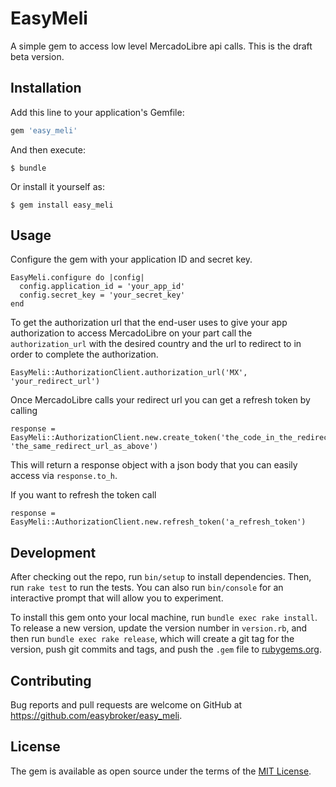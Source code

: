# EasyMeli

A simple gem to access low level MercadoLibre api calls. This is the draft beta version.

## Installation

Add this line to your application's Gemfile:

```ruby
gem 'easy_meli'
```

And then execute:

    $ bundle

Or install it yourself as:

    $ gem install easy_meli

## Usage

Configure the gem with your application ID and secret key.

```
EasyMeli.configure do |config|
  config.application_id = 'your_app_id'
  config.secret_key = 'your_secret_key'
end
```

To get the authorization url that the end-user uses to give your app authorization to access MercadoLibre on your part call the `authorization_url` with the desired country and the url to redirect to in order to complete the authorization.

```
EasyMeli::AuthorizationClient.authorization_url('MX', 'your_redirect_url')
```

Once MercadoLibre calls your redirect url you can get a refresh token by calling

```
response = EasyMeli::AuthorizationClient.new.create_token('the_code_in_the_redirect', 'the_same_redirect_url_as_above')
```
This will return a response object with a json body that you can easily access via `response.to_h`.

If you want to refresh the token call 

```
response = EasyMeli::AuthorizationClient.new.refresh_token('a_refresh_token')
```


## Development

After checking out the repo, run `bin/setup` to install dependencies. Then, run `rake test` to run the tests. You can also run `bin/console` for an interactive prompt that will allow you to experiment.

To install this gem onto your local machine, run `bundle exec rake install`. To release a new version, update the version number in `version.rb`, and then run `bundle exec rake release`, which will create a git tag for the version, push git commits and tags, and push the `.gem` file to [rubygems.org](https://rubygems.org).

## Contributing

Bug reports and pull requests are welcome on GitHub at https://github.com/easybroker/easy_meli.

## License

The gem is available as open source under the terms of the [MIT License](https://opensource.org/licenses/MIT).
